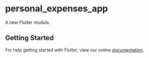 # personal_expenses_app

A new Flutter module.

## Getting Started

For help getting started with Flutter, view our online
[documentation](https://flutter.dev/).
